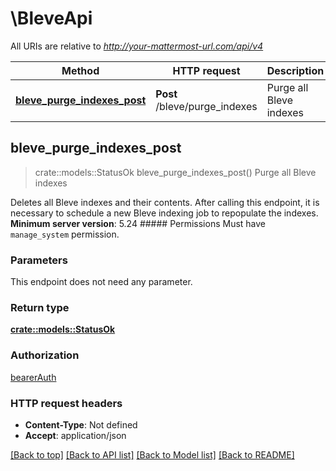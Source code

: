 # \BleveApi

All URIs are relative to *http://your-mattermost-url.com/api/v4*

Method | HTTP request | Description
------------- | ------------- | -------------
[**bleve_purge_indexes_post**](BleveApi.md#bleve_purge_indexes_post) | **Post** /bleve/purge_indexes | Purge all Bleve indexes



## bleve_purge_indexes_post

> crate::models::StatusOk bleve_purge_indexes_post()
Purge all Bleve indexes

Deletes all Bleve indexes and their contents. After calling this endpoint, it is necessary to schedule a new Bleve indexing job to repopulate the indexes. __Minimum server version__: 5.24 ##### Permissions Must have `manage_system` permission. 

### Parameters

This endpoint does not need any parameter.

### Return type

[**crate::models::StatusOk**](StatusOK.md)

### Authorization

[bearerAuth](../README.md#bearerAuth)

### HTTP request headers

- **Content-Type**: Not defined
- **Accept**: application/json

[[Back to top]](#) [[Back to API list]](../README.md#documentation-for-api-endpoints) [[Back to Model list]](../README.md#documentation-for-models) [[Back to README]](../README.md)

